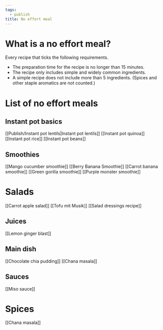 ```yaml
---
tags:
  - publish
title: No effort meal
---
```

# What is a no effort meal?
Every recipe that ticks the following requirements.
- The preparation time for the recipe is no longer than 15 minutes.
- The recipe only includes simple and widely common ingredients.
- A simple recipe does not include more than 5 ingredients. (Spices and other staple aromatics are not counted.)
# List of no effort meals
## Instant pot basics
[[Publish/Instant pot lentils|Instant pot lentils]]
[[Instant pot quinoa]]
[[Instant pot rice]]
[[Instant pot beans]]
## Smoothies
[[Mango cucumber smoothie]]
[[Berry Banana Smoothie]]
[[Carrot banana smoothie]]
[[Green gorilla smoothie]]
[[Purple monster smoothie]]
# Salads
[[Carrot apple salad]]
[[Tofu mit Musik]]
[[Salad dressings recipe]]
## Juices
[[Lemon ginger blast]]
## Main dish
[[Chocolate chia pudding]]
[[Chana masala]]
## Sauces
[[Miso sauce]]
# Spices
[[Chana masala]]